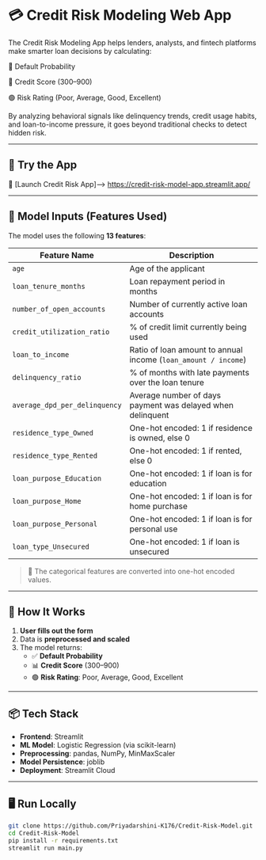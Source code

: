 # 💳 Credit Risk Modeling Web App

The Credit Risk Modeling App helps lenders, analysts, and fintech platforms make smarter loan decisions by calculating:

🔢 Default Probability

🧮 Credit Score (300–900)

🟢 Risk Rating (Poor, Average, Good, Excellent)

By analyzing behavioral signals like delinquency trends, credit usage habits, and loan-to-income pressure, it goes beyond traditional checks to detect hidden risk.

---

## 🚀 Try the App

🔗 [Launch Credit Risk App]--> https://credit-risk-model-app.streamlit.app/

---

## 🧠 Model Inputs (Features Used)

The model uses the following **13 features**:

| Feature Name                   | Description                                                                 |
|-------------------------------|-----------------------------------------------------------------------------|
| `age`                         | Age of the applicant                                                       |
| `loan_tenure_months`          | Loan repayment period in months                                            |
| `number_of_open_accounts`     | Number of currently active loan accounts                                   |
| `credit_utilization_ratio`    | % of credit limit currently being used                                     |
| `loan_to_income`              | Ratio of loan amount to annual income (`loan_amount / income`)            |
| `delinquency_ratio`           | % of months with late payments over the loan tenure                       |
| `average_dpd_per_delinquency` | Average number of days payment was delayed when delinquent                |
| `residence_type_Owned`        | One-hot encoded: 1 if residence is owned, else 0                          |
| `residence_type_Rented`       | One-hot encoded: 1 if rented, else 0                                      |
| `loan_purpose_Education`      | One-hot encoded: 1 if loan is for education                               |
| `loan_purpose_Home`           | One-hot encoded: 1 if loan is for home purchase                           |
| `loan_purpose_Personal`       | One-hot encoded: 1 if loan is for personal use                            |
| `loan_type_Unsecured`         | One-hot encoded: 1 if loan is unsecured                                   |

> 🧩 The categorical features are converted into one-hot encoded values.

---

## 🧮 How It Works

1. **User fills out the form**
2. Data is **preprocessed and scaled**
3. The model returns:
   - ✅ **Default Probability**
   - 📊 **Credit Score** (300–900)
   - 🟢 **Risk Rating**: Poor, Average, Good, Excellent

---

## 📦 Tech Stack

- **Frontend**: Streamlit
- **ML Model**: Logistic Regression (via scikit-learn)
- **Preprocessing**: pandas, NumPy, MinMaxScaler
- **Model Persistence**: joblib
- **Deployment**: Streamlit Cloud

---

## 🖥 Run Locally

```bash
git clone https://github.com/Priyadarshini-K176/Credit-Risk-Model.git
cd Credit-Risk-Model
pip install -r requirements.txt
streamlit run main.py
